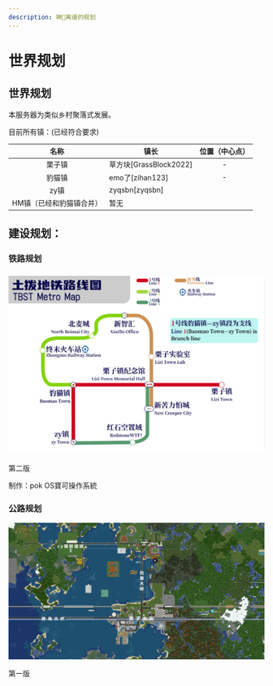 ```yaml
---
description: 神🐎离谱的规划
---
```


# 世界规划

## 世界规划

本服务器为类似乡村聚落式发展。

目前所有镇：(已经符合要求)

<table><thead><tr><th align="center">名称</th><th>镇长</th><th data-hidden align="center">位置（中心点）</th></tr></thead><tbody><tr><td align="center">栗子镇</td><td>草方块[GrassBlock2022]</td><td align="center">-</td></tr><tr><td align="center">豹猫镇</td><td>emo了[zihan123]</td><td align="center">-</td></tr><tr><td align="center">zy镇</td><td>zyqsbn[zyqsbn]</td><td align="center"></td></tr><tr><td align="center">HM镇（已经和豹猫镇合并）</td><td>暂无</td><td align="center"></td></tr></tbody></table>

## **建设规划：**

### **铁路规划**

### ![](../../.gitbook/assets/TBST铁路规划图.png)

第二版

制作：pok OS寶可操作系統

### 公路规划

![](<../../.gitbook/assets/image (3).png>)

第一版
